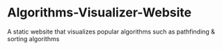 # Algorithms-Visualizer-Website
A static website that visualizes popular algorithms such as pathfinding &amp; sorting algorithms
